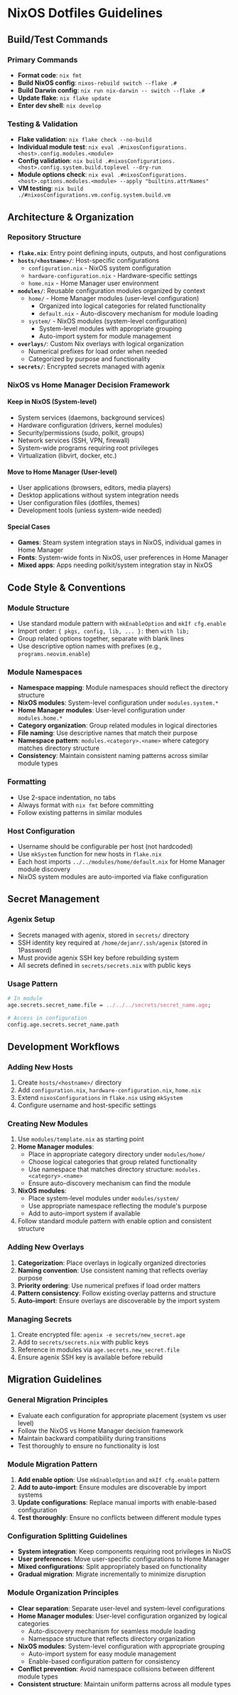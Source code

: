 # NixOS Dotfiles Guidelines

## Build/Test Commands

### Primary Commands
- **Format code**: `nix fmt`
- **Build NixOS config**: `nixos-rebuild switch --flake .#`
- **Build Darwin config**: `nix run nix-darwin -- switch --flake .#`
- **Update flake**: `nix flake update`
- **Enter dev shell**: `nix develop`

### Testing & Validation
- **Flake validation**: `nix flake check --no-build`
- **Individual module test**: `nix eval .#nixosConfigurations.<host>.config.modules.<module>`
- **Config validation**: `nix build .#nixosConfigurations.<host>.config.system.build.toplevel --dry-run`
- **Module options check**: `nix eval .#nixosConfigurations.<host>.options.modules.<module> --apply "builtins.attrNames"`
- **VM testing**: `nix build ./#nixosConfigurations.vm.config.system.build.vm`

## Architecture & Organization

### Repository Structure
- **`flake.nix`**: Entry point defining inputs, outputs, and host configurations
- **`hosts/<hostname>/`**: Host-specific configurations
  - `configuration.nix` - NixOS system configuration
  - `hardware-configuration.nix` - Hardware-specific settings
  - `home.nix` - Home Manager user environment
- **`modules/`**: Reusable configuration modules organized by context
  - `home/` - Home Manager modules (user-level configuration)
    - Organized into logical categories for related functionality
    - `default.nix` - Auto-discovery mechanism for module loading
  - `system/` - NixOS modules (system-level configuration)
    - System-level modules with appropriate grouping
    - Auto-import system for module management
- **`overlays/`**: Custom Nix overlays with logical organization
  - Numerical prefixes for load order when needed
  - Categorized by purpose and functionality
- **`secrets/`**: Encrypted secrets managed with agenix

### NixOS vs Home Manager Decision Framework

#### Keep in NixOS (System-level)
- System services (daemons, background services)
- Hardware configuration (drivers, kernel modules)
- Security/permissions (sudo, polkit, groups)
- Network services (SSH, VPN, firewall)
- System-wide programs requiring root privileges
- Virtualization (libvirt, docker, etc.)

#### Move to Home Manager (User-level)
- User applications (browsers, editors, media players)
- Desktop applications without system integration needs
- User configuration files (dotfiles, themes)
- Development tools (unless system-wide needed)

#### Special Cases
- **Games**: Steam system integration stays in NixOS, individual games in Home Manager
- **Fonts**: System-wide fonts in NixOS, user preferences in Home Manager
- **Mixed apps**: Apps needing polkit/system integration stay in NixOS

## Code Style & Conventions

### Module Structure
- Use standard module pattern with `mkEnableOption` and `mkIf cfg.enable`
- Import order: `{ pkgs, config, lib, ... }:` then `with lib;`
- Group related options together, separate with blank lines
- Use descriptive option names with prefixes (e.g., `programs.neovim.enable`)

### Module Namespaces
- **Namespace mapping**: Module namespaces should reflect the directory structure
- **NixOS modules**: System-level configuration under `modules.system.*`
- **Home Manager modules**: User-level configuration under `modules.home.*`
- **Category organization**: Group related modules in logical directories
- **File naming**: Use descriptive names that match their purpose
- **Namespace pattern**: `modules.<category>.<name>` where category matches directory structure
- **Consistency**: Maintain consistent naming patterns across similar module types

### Formatting
- Use 2-space indentation, no tabs
- Always format with `nix fmt` before committing
- Follow existing patterns in similar modules

### Host Configuration
- Username should be configurable per host (not hardcoded)
- Use `mkSystem` function for new hosts in `flake.nix`
- Each host imports `../../modules/home/default.nix` for Home Manager module discovery
- NixOS system modules are auto-imported via flake configuration

## Secret Management

### Agenix Setup
- Secrets managed with agenix, stored in `secrets/` directory
- SSH identity key required at `/home/dejanr/.ssh/agenix` (stored in 1Password)
- Must provide agenix SSH key before rebuilding system
- All secrets defined in `secrets/secrets.nix` with public keys

### Usage Pattern
```nix
# In module
age.secrets.secret_name.file = ../../../secrets/secret_name.age;

# Access in configuration
config.age.secrets.secret_name.path
```

## Development Workflows

### Adding New Hosts
1. Create `hosts/<hostname>/` directory
2. Add `configuration.nix`, `hardware-configuration.nix`, `home.nix`
3. Extend `nixosConfigurations` in `flake.nix` using `mkSystem`
4. Configure username and host-specific settings

### Creating New Modules
1. Use `modules/template.nix` as starting point
2. **Home Manager modules**: 
   - Place in appropriate category directory under `modules/home/`
   - Choose logical categories that group related functionality
   - Use namespace that matches directory structure: `modules.<category>.<name>`
   - Ensure auto-discovery mechanism can find the module
3. **NixOS modules**: 
   - Place system-level modules under `modules/system/`
   - Use appropriate namespace reflecting the module's purpose
   - Add to auto-import system if available
4. Follow standard module pattern with enable option and consistent structure

### Adding New Overlays
1. **Categorization**: Place overlays in logically organized directories
2. **Naming convention**: Use consistent naming that reflects overlay purpose
3. **Priority ordering**: Use numerical prefixes if load order matters
4. **Pattern consistency**: Follow existing overlay patterns and structure
5. **Auto-import**: Ensure overlays are discoverable by the import system

### Managing Secrets
1. Create encrypted file: `agenix -e secrets/new_secret.age`
2. Add to `secrets/secrets.nix` with public keys
3. Reference in modules via `age.secrets.new_secret.file`
4. Ensure agenix SSH key is available before rebuild

## Migration Guidelines

### General Migration Principles
- Evaluate each configuration for appropriate placement (system vs user level)
- Follow the NixOS vs Home Manager decision framework
- Maintain backward compatibility during transitions
- Test thoroughly to ensure no functionality is lost

### Module Migration Pattern
1. **Add enable option**: Use `mkEnableOption` and `mkIf cfg.enable` pattern
2. **Add to auto-import**: Ensure modules are discoverable by import systems
3. **Update configurations**: Replace manual imports with enable-based configuration
4. **Test thoroughly**: Ensure no conflicts between different module types

### Configuration Splitting Guidelines
- **System integration**: Keep components requiring root privileges in NixOS
- **User preferences**: Move user-specific configurations to Home Manager
- **Mixed configurations**: Split appropriately based on functionality
- **Gradual migration**: Migrate incrementally to minimize disruption

### Module Organization Principles
- **Clear separation**: Separate user-level and system-level configurations
- **Home Manager modules**: User-level configuration organized by logical categories
  - Auto-discovery mechanism for seamless module loading
  - Namespace structure that reflects directory organization
- **NixOS modules**: System-level configuration with appropriate grouping
  - Auto-import system for easy module management
  - Enable-based configuration pattern for consistency
- **Conflict prevention**: Avoid namespace collisions between different module types
- **Consistent structure**: Maintain uniform patterns across all module types
